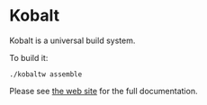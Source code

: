 # Kobalt

Kobalt is a universal build system.
 
To build it:

```
./kobaltw assemble
```

Please see [the web site](http://beust.com/kobalt/) for the full documentation.
